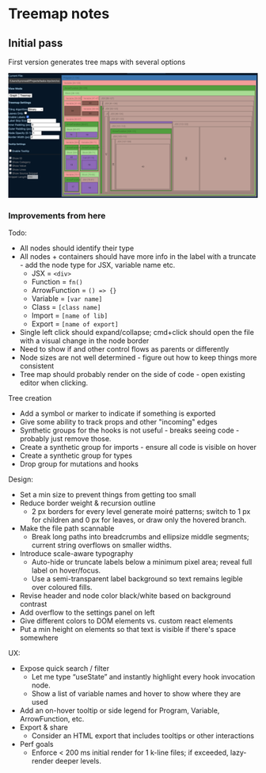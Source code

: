 # Treemap notes

## Initial pass

First version generates tree maps with several options

![alt text](image.png)

### Improvements from here

Todo:

- All nodes should identify their type
- All nodes + containers should have more info in the label with a truncate - add the node type for JSX, variable name etc.
  - JSX = `<div>`
  - Function = `fn()`
  - ArrowFunction = `() => {}`
  - Variable = `[var name]`
  - Class = `[class name]`
  - Import = `[name of lib]`
  - Export = `[name of export]`
- Single left click should expand/collapse; cmd+click should open the file with a visual change in the node border
- Need to show if and other control flows as parents or differently
- Node sizes are not well determined - figure out how to keep things more consistent
- Tree map should probably render on the side of code - open existing editor when clicking.

Tree creation

- Add a symbol or marker to indicate if something is exported
- Give some ability to track props and other "incoming" edges
- Synthetic groups for the hooks is not useful - breaks seeing code - probably just remove those.
- Create a synthetic group for imports - ensure all code is visible on hover
- Create a synthetic group for types
- Drop group for mutations and hooks

Design:

- Set a min size to prevent things from getting too small
- Reduce border weight & recursion outline
  - 2 px borders for every level generate moiré patterns; switch to 1 px for children and 0 px for leaves, or draw only the hovered branch.
- Make the file path scannable
  - Break long paths into breadcrumbs and ellipsize middle segments; current string overflows on smaller widths.
- Introduce scale-aware typography
  - Auto-hide or truncate labels below a minimum pixel area; reveal full label on hover/focus.
  - Use a semi-transparent label background so text remains legible over coloured fills.
- Revise header and node color black/white based on background contrast
- Add overflow to the settings panel on left
- Give different colors to DOM elements vs. custom react elements
- Put a min height on elements so that text is visible if there's space somewhere

UX:

- Expose quick search / filter
  - Let me type “useState” and instantly highlight every hook invocation node.
  - Show a list of variable names and hover to show where they are used
- Add an on-hover tooltip or side legend for Program, Variable, ArrowFunction, etc.
- Export & share
  - Consider an HTML export that includes tooltips or other interactions
- Perf goals
  - Enforce < 200 ms initial render for 1 k-line files; if exceeded, lazy-render deeper levels.
